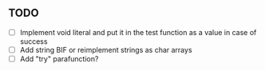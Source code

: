 TODO
----
 * [ ] Implement void literal and put it in the test function as a value in case of success
 * [ ] Add string BIF or reimplement strings as char arrays
 * [ ] Add "try" parafunction?
